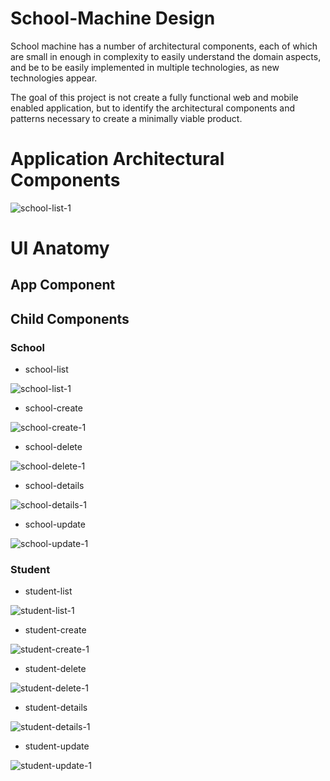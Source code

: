 # School-Machine Design

School machine has a number of architectural components, each of which are small in enough in complexity to easily understand the domain aspects, and be to be easily implemented in multiple technologies, as new technologies appear.

The goal of this project is not create a fully functional web and mobile enabled application, but to identify the architectural components and patterns necessary to create a minimally viable product.

# Application Architectural Components

![school-list-1](Architecture/Application/ApplicationComponents_00001.png)

# UI Anatomy

## App Component

## Child Components

### School

* school-list

![school-list-1](MockUp/Components/School/school-list/SchoolMachine_school-list_0001.png)

* school-create

![school-create-1](MockUp/Components/School/school-create/SchoolMachine_school-create_0001.png)

* school-delete

![school-delete-1](MockUp/Components/School/school-delete/SchoolMachine_school-delete_0001.png)

* school-details

![school-details-1](MockUp/Components/School/school-details/SchoolMachine_school-details_0001.png)

* school-update

![school-update-1](MockUp/Components/School/school-update/SchoolMachine_school-update_0001.png)

### Student

* student-list

![student-list-1](MockUp/Components/Student/student-list/SchoolMachine_student-list_0001.png)

* student-create

![student-create-1](MockUp/Components/Student/student-create/SchoolMachine_student-create_0001.png)

* student-delete

![student-delete-1](MockUp/Components/Student/student-delete/SchoolMachine_student-delete_0001.png)

* student-details

![student-details-1](MockUp/Components/Student/student-details/SchoolMachine_student-details_0001.png)

* student-update

![student-update-1](MockUp/Components/Student/student-update/SchoolMachine_student-update_0001.png)
